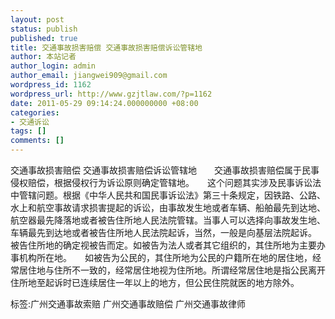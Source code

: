 ```yaml
---
layout: post
status: publish
published: true
title: 交通事故损害赔偿 交通事故损害赔偿诉讼管辖地
author: 本站记者
author_login: admin
author_email: jiangwei909@gmail.com
wordpress_id: 1162
wordpress_url: http://www.gzjtlaw.com/?p=1162
date: 2011-05-29 09:14:24.000000000 +08:00
categories:
- 交通诉讼
tags: []
comments: []
---
```

交通事故损害赔偿 交通事故损害赔偿诉讼管辖地　　交通事故损害赔偿属于民事侵权赔偿，根据侵权行为诉讼原则确定管辖地。　　这个问题其实涉及民事诉讼法中管辖问题。根据《中华人民共和国民事诉讼法》第三十条规定，因铁路、公路、水上和航空事故请求损害提起的诉讼，由事故发生地或者车辆、船舶最先到达地、航空器最先降落地或者被告住所地人民法院管辖。当事人可以选择向事故发生地、车辆最先到达地或者被告住所地人民法院起诉，当然，一般是向基层法院起诉。　　被告住所地的确定视被告而定。如被告为法人或者其它组织的，其住所地为主要办事机构所在地。　　如被告为公民的，其住所地为公民的户籍所在地的居住地，经常居住地与住所不一致的，经常居住地视为住所地。所谓经常居住地是指公民离开住所地至起诉时已连续居住一年以上的地方，但公民住院就医的地方除外。标签:广州交通事故索赔 广州交通事故赔偿 广州交通事故律师
